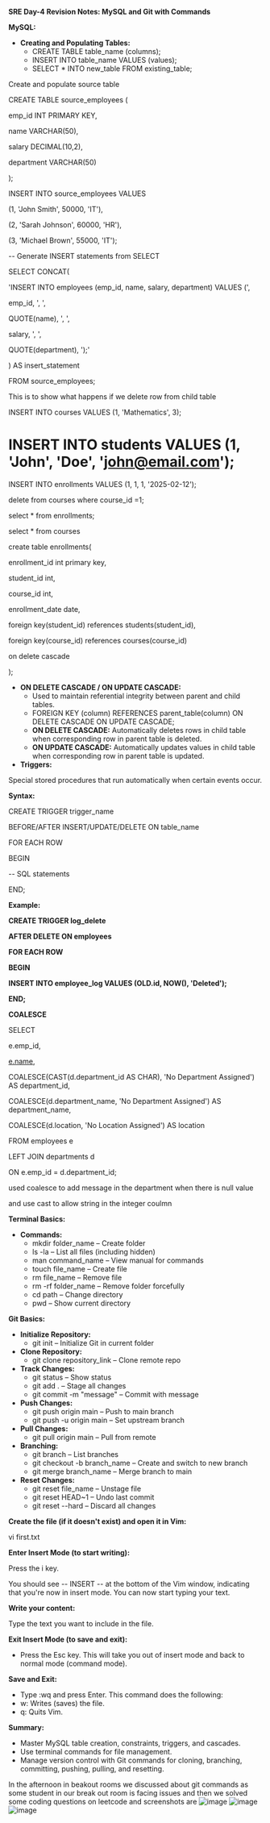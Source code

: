 **SRE Day-4 Revision Notes: MySQL and Git with Commands**

**MySQL:**

- **Creating and Populating Tables:**
  - CREATE TABLE table_name (columns);
  - INSERT INTO table_name VALUES (values);
  - SELECT \* INTO new_table FROM existing_table;

Create and populate source table

CREATE TABLE source_employees (

emp_id INT PRIMARY KEY,

name VARCHAR(50),

salary DECIMAL(10,2),

department VARCHAR(50)

);

INSERT INTO source_employees VALUES

(1, 'John Smith', 50000, 'IT'),

(2, 'Sarah Johnson', 60000, 'HR'),

(3, 'Michael Brown', 55000, 'IT');

\-- Generate INSERT statements from SELECT

SELECT CONCAT(

'INSERT INTO employees (emp_id, name, salary, department) VALUES (',

emp_id, ', ',

QUOTE(name), ', ',

salary, ', ',

QUOTE(department), ');'

) AS insert_statement

FROM source_employees;

This is to show what happens if we delete row from child table

INSERT INTO courses VALUES (1, 'Mathematics', 3);

# INSERT INTO students VALUES (1, 'John', 'Doe', '[john@email.com](mailto:john@email.com)');

INSERT INTO enrollments VALUES (1, 1, 1, '2025-02-12');

delete from courses where course_id =1;

select \* from enrollments;

select \* from courses

create table enrollments(

enrollment_id int primary key,

student_id int,

course_id int,

enrollment_date date,

foreign key(student_id) references students(student_id),

foreign key(course_id) references courses(course_id)

on delete cascade

);

- **ON DELETE CASCADE / ON UPDATE CASCADE:**
  - Used to maintain referential integrity between parent and child tables.
  - FOREIGN KEY (column) REFERENCES parent_table(column) ON DELETE CASCADE ON UPDATE CASCADE;
  - **ON DELETE CASCADE:** Automatically deletes rows in child table when corresponding row in parent table is deleted.
  - **ON UPDATE CASCADE:** Automatically updates values in child table when corresponding row in parent table is updated.
- **Triggers:**

Special stored procedures that run automatically when certain events occur.

**Syntax:**

CREATE TRIGGER trigger_name

BEFORE/AFTER INSERT/UPDATE/DELETE ON table_name

FOR EACH ROW

BEGIN

\-- SQL statements

END;

**Example:**

**CREATE TRIGGER log_delete**

**AFTER DELETE ON employees**

**FOR EACH ROW**

**BEGIN**

**INSERT INTO employee_log VALUES (OLD.id, NOW(), 'Deleted');**

**END;**

**COALESCE**

SELECT

e.emp_id,

[e.name](http://e.name/),

COALESCE(CAST(d.department_id AS CHAR), 'No Department Assigned') AS department_id,

COALESCE(d.department_name, 'No Department Assigned') AS department_name,

COALESCE(d.location, 'No Location Assigned') AS location

FROM employees e

LEFT JOIN departments d

ON e.emp_id = d.department_id;

used coalesce to add message in the department when there is null value

and use cast to allow string in the integer coulmn

**Terminal Basics:**

- **Commands:**
  - mkdir folder_name – Create folder
  - ls -la – List all files (including hidden)
  - man command_name – View manual for commands
  - touch file_name – Create file
  - rm file_name – Remove file
  - rm -rf folder_name – Remove folder forcefully
  - cd path – Change directory
  - pwd – Show current directory

**Git Basics:**

- **Initialize Repository:**
  - git init – Initialize Git in current folder
- **Clone Repository:**
  - git clone repository_link – Clone remote repo
- **Track Changes:**
  - git status – Show status
  - git add . – Stage all changes
  - git commit -m "message" – Commit with message
- **Push Changes:**
  - git push origin main – Push to main branch
  - git push -u origin main – Set upstream branch
- **Pull Changes:**
  - git pull origin main – Pull from remote
- **Branching:**
  - git branch – List branches
  - git checkout -b branch_name – Create and switch to new branch
  - git merge branch_name – Merge branch to main
- **Reset Changes:**
  - git reset file_name – Unstage file
  - git reset HEAD~1 – Undo last commit
  - git reset --hard – Discard all changes

**Create the file (if it doesn't exist) and open it in Vim:**

vi first.txt

**Enter Insert Mode (to start writing):**

Press the i key.

You should see -- INSERT -- at the bottom of the Vim window, indicating that you're now in insert mode. You can now start typing your text.

**Write your content:**

Type the text you want to include in the file.

**Exit Insert Mode (to save and exit):**

- Press the Esc key. This will take you out of insert mode and back to normal mode (command mode).

**Save and Exit:**

- Type :wq and press Enter. This command does the following:
- w: Writes (saves) the file.
- q: Quits Vim.

**Summary:**

- Master MySQL table creation, constraints, triggers, and cascades.
- Use terminal commands for file management.
- Manage version control with Git commands for cloning, branching, committing, pushing, pulling, and resetting.

In the afternoon in beakout rooms we discussed about git commands as some student in our break out room is facing issues and then we solved some coding questions on leetcode and screenshots are
![image](https://github.com/user-attachments/assets/97b9aa3f-c3f2-4271-af3b-53cc03740e91)
![image](https://github.com/user-attachments/assets/6af708eb-e8f3-4b5e-a901-e0f266a732f3)
![image](https://github.com/user-attachments/assets/ee2adfed-0115-429f-8a2e-ac8d4bd67ce6)




